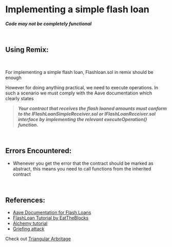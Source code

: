 # **Implementing a simple flash loan**

**_Code may not be completely functional_**

<br/>

## **Using Remix:**

<br/>

For implementing a simple flash loan, Flashloan.sol in remix should be enough

However for doing anything practical, we need to execute operations. In such a scenario we must comply with the Aave documentation which clearly states

> **_Your contract that receives the flash loaned amounts must conform to the IFlashLoanSimpleReceiver.sol or IFlashLoanReceiver.sol interface by implementing the relevant executeOperation() function._**

<br/>

## **Errors Encountered:**

-   Whenever you get the error that the contract should be marked as abstract, this means you need to call functions from the inherited contract

<br/>

## **References:**

-   [Aave Documentation for Flash Loans](https://docs.aave.com/developers/guides/flash-loans)
-   [FlashLoan Tutorial by EatTheBlocks](https://www.youtube.com/watch?v=03jO9vbrXvY&list=PLbbtODcOYIoEMz-XatfkcFMsEwMmYShwk)
-   [Alchemy tutorial](https://www.alchemy.com/overviews/creating-a-flash-loan-using-aave)
-   [Griefing attack](https://ethereum.stackexchange.com/a/92457/19365)

Check out [Triangular Arbritage](https://medium.com/coinmonks/triangular-arbitrage-with-crypto-dexs-part-one-add36b136bf1)
